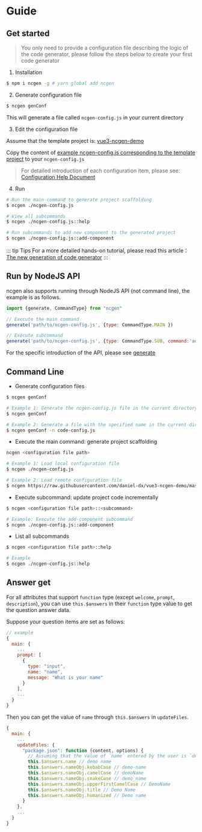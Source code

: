 # Guide

## Get started

> You only need to provide a configuration file describing the logic of the code generator, please follow the steps below to create your first code generator

1. Installation

```bash
$ npm i ncgen -g # yarn global add ncgen
```

2. Generate configuration file

```bash
$ ncgen genConf
```

This will generate a file called `ncgen-config.js` in your current directory

3. Edit the configuration file

Assume that the template project is: [vue3-ncgen-demo](https://github.com/daniel-dx/vue3-ncgen-demo)

Copy the content of [example ncgen-config.js corresponding to the template project](https://github.com/daniel-dx/vue3-ncgen-demo/blob/master/ncgen-config.js) to your `ncgen-config.js`

> For detailed introduction of each configuration item, please see: [Configuration Help Document](config.html)

4. Run

```sh
# Run the main command to generate project scaffolding
$ ncgen ./ncgen-config.js

# View all subcommands
$ ncgen ./ncgen-config.js::help

# Run subcommands to add new component to the generated project
$ ncgen ./ncgen-config.js::add-component
```

::: tip Tips
For a more detailed hands-on tutorial, please read this article：[The new generation of code generator](https://dev.to/danieldx/the-new-generation-of-code-generator-26h1)
:::

## Run by NodeJS API

ncgen also supports running through NodeJS API (not command line), the example is as follows.

```js
import {generate, CommandType} from "ncgen"

// Execute the main command
generate('path/to/ncgen-config.js', {type: CommandType.MAIN })

// Execute subcommand
generate('path/to/ncgen-config.js', {type: CommandType.SUB, command:'add-component' })

```

For the specific introduction of the API, please see [generate](/API.html#generate-config-options-%E2%87%92-promise)

## Command Line

- Generate configuration files

```bash
$ ncgen genConf

# Example 1: Generate the ncgen-config.js file in the current directory
$ ncgen genConf

# Example 2: Generate a file with the specified name in the current directory
$ ncgen genConf -n code-config.js
```

- Execute the main command: generate project scaffolding

```bash
ncgen <configuration file path>

# Example 1: Load local configuration file
$ ncgen ./ncgen-config.js

# Example 2: Load remote configuration file
$ ncgen https://raw.githubusercontent.com/daniel-dx/vue3-ncgen-demo/master/ncgen-config.js
```

- Execute subcommand: update project code incrementally

```bash
$ ncgen <configuration file path>::<subcommand>

# Example: Execute the add-component subcommand
$ ncgen ./ncgen-config.js::add-component
```

- List all subcommands

```bash
$ ncgen <configuration file path>::help

# Example
$ ncgen ./ncgen-config.js::help
```

## Answer get

For all attributes that support `function` type (except `welcome`, `prompt`, `description`), you can use `this.$answers` in their `function` type value to get the question answer data.

Suppose your question items are set as follows:

```js
// example
{
  main: {
    ...
    prompt: [
      {
        type: "input",
        name: "name",
        message: "What is your name"
      }
    ],
    ...
  }
}
```

Then you can get the value of `name` through `this.$answers` in `updateFiles`.

```js
{
  main: {
    ...
    updateFiles: {
      "package.json": function (content, options) {
        // Assuming that the value of `name` entered by the user is `demo name`, then you can get the value in various formats through the following
        this.$answers.name // demo name
        this.$answers.nameObj.kebabCase // demo-name
        this.$answers.nameObj.camelCase // demoName
        this.$answers.nameObj.snakeCase // demo_name
        this.$answers.nameObj.upperFirstCamelCase // DemoName
        this.$answers.nameObj.title // Demo Name
        this.$answers.nameObj.humanized // Demo name
      }
    },
    ...
  }
}
```
